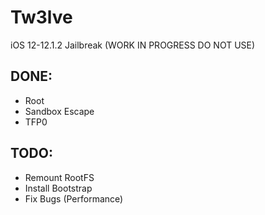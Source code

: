 # Tw3lve
iOS 12-12.1.2 Jailbreak (WORK IN PROGRESS DO NOT USE)



## DONE:
* Root     
* Sandbox Escape    
* TFP0      

## TODO:
* Remount RootFS    
* Install Bootstrap   
* Fix Bugs (Performance)    

